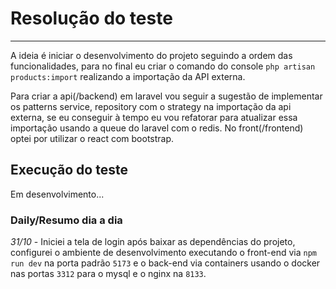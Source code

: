 # Resolução do teste
***

A ideia é iniciar o desenvolvimento do projeto seguindo a ordem das funcionalidades, para no final eu criar o comando do console ```php artisan products:import``` realizando a importação da API externa.

Para criar a api(/backend) em laravel vou seguir a sugestão de implementar os patterns service, repository com o strategy na importação da api externa, se eu conseguir à tempo eu vou refatorar para atualizar essa importação usando a queue do laravel com o redis. No front(/frontend) optei por utilizar o react com bootstrap.

## Execução do teste

Em desenvolvimento...

### Daily/Resumo dia a dia

*31/10* - Iniciei a tela de login após baixar as dependências do projeto, configurei o ambiente de desenvolvimento executando o front-end via ```npm run dev``` na porta padrão ``5173`` e o back-end via containers usando o docker nas portas ``3312`` para o mysql e o nginx na ``8133``.
